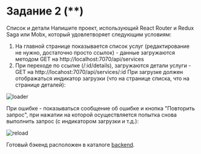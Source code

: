 # Задание 2 (**)

Список и детали
Напишите проект, использующий React Router и Redux Saga или Mobx, который удовлетворяет следующим условиям:
1. На главной странице показывается список услуг (редактирование не нужно, достаточно просто ссылок) - данные загружаются методом GET на http://localhost:7070/api/services
2. При переходе по ссылке (/:id/details), загружаются детали услуги - GET на http://locahost:7070/api/services/:id
При загрузке должен отображаться индикатор загрузки (что на странице списка, что на странице деталей):

![loader](https://github.com/GPB-COS/test-work-react/blob/master/testtwo/pic/B13CC99F-A588-40A3-BAB3-EDF25B140F3D.png)

При ошибке - показываться сообщение об ошибке и кнопка "Повторить запрос", при нажатии на которой осуществляется попытка снова выполнить запрос (с индикатором загрузки и т.д.):

![reload](https://github.com/GPB-COS/test-work-react/blob/master/testtwo/pic/D2446DA8-9A38-46DC-8B11-58846898BCA2.png)

Готовый бэкенд расположен в каталоге [backend](https://github.com/GPB-COS/test-work-react/tree/master/testtwo/backend).
